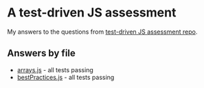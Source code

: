 # A test-driven JS assessment

My answers to the questions from [test-driven JS assessment repo](https://github.com/rmurphey/js-assessment).

## Answers by file

* [arrays.js](app/arrays.js) - all tests passing
* [bestPractices.js](app/bestPractices.js) - all tests passing

